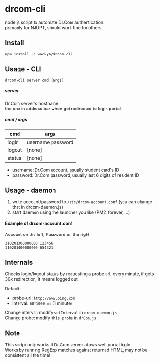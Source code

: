 drcom-cli
===

node.js script to automate Dr.Com authentication.  
primarily for NJUPT, should work fine for others  


## Install
`npm install -g wacky6/drcom-cli`

## Usage - CLI
`drcom-cli server cmd [args]`

##### server
Dr.Com server's hostname  
the one in address bar when get redirected to login portal  

##### cmd / args
|  cmd   | args               |
|--------|--------------------|
| login  | username password  |
| logout | [none]             |
| status | [none]             |

* username: Dr.Com account, usually student card's ID
* password: Dr.Com password, usually last 6 digits of resident ID


## Usage - daemon
1. write account/password to `/etc/drcom-account.conf` (you can change that in drcom-daemon.js)
2. start daemon using the launcher you like (PM2, forever, ...)


#### Example of drcom-account.conf
Account on the left, Password on the right
```Text
110201300000000 123456
110201400000000 654321
```

## Internals
Checks login/logout status by requesting a probe url, every minute, if gets 30x redirection, it means logged out

Default:
* probe-url: `http://www.bing.com`
* interval: `60*1000 ms` (1 minute)

Change interval: modify `setInterval` in `drcom-daemon.js`  
Change probe: modify `this.probe` in `drCom.js`  

## Note
This script only works if Dr.Com server allows web portal login.  
Works by running RegExp matches against returned HTML, may not be consistent all the time!  
